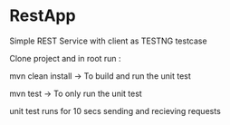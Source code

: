 # RestApp

Simple REST Service with client as TESTNG testcase

Clone project and in root run :

mvn clean install -> To build and run the unit test


mvn test -> To only run the unit test

unit test runs for 10 secs sending and recieving requests
